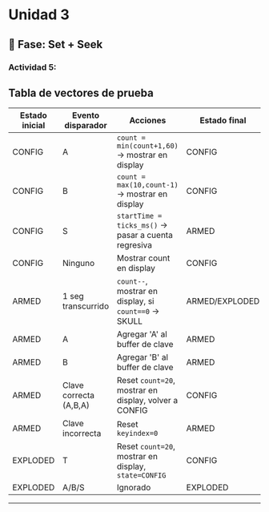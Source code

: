 # Unidad 3

## 🔎 Fase: Set + Seek

### Actividad 5:  


## Tabla de vectores de prueba

| Estado inicial | Evento disparador      | Acciones                                                   | Estado final |
|----------------|------------------------|------------------------------------------------------------|--------------|
| CONFIG         | A                      | `count = min(count+1,60)` → mostrar en display             | CONFIG       |
| CONFIG         | B                      | `count = max(10,count-1)` → mostrar en display             | CONFIG       |
| CONFIG         | S                      | `startTime = ticks_ms()` → pasar a cuenta regresiva        | ARMED        |
| CONFIG         | Ninguno                | Mostrar count en display                                   | CONFIG       |
| ARMED          | 1 seg transcurrido     | `count--`, mostrar en display, si `count==0` → SKULL       | ARMED/EXPLODED |
| ARMED          | A                      | Agregar 'A' al buffer de clave                            | ARMED        |
| ARMED          | B                      | Agregar 'B' al buffer de clave                            | ARMED        |
| ARMED          | Clave correcta (A,B,A) | Reset `count=20`, mostrar en display, volver a CONFIG      | CONFIG       |
| ARMED          | Clave incorrecta       | Reset `keyindex=0`                                         | ARMED        |
| EXPLODED       | T                      | Reset `count=20`, mostrar en display, `state=CONFIG`       | CONFIG       |
| EXPLODED       | A/B/S                  | Ignorado                                                   | EXPLODED     |

---
